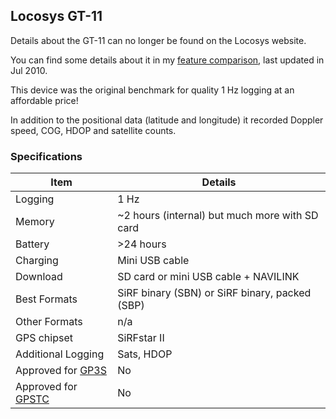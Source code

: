 ## Locosys GT-11

Details about the GT-11 can no longer be found on the Locosys website.

You can find some details about it in my [feature comparison](../../feature-comparison.pdf), last updated in Jul 2010.

This device was the original benchmark for quality 1 Hz logging at an affordable price!

In addition to the positional data (latitude and longitude) it recorded Doppler speed, COG, HDOP and satellite counts.



### Specifications

| Item                                                       | Details                                        |
| ---------------------------------------------------------- | ---------------------------------------------- |
| Logging                                                    | 1 Hz                                           |
| Memory                                                     | ~2 hours (internal) but much more with SD card |
| Battery                                                    | >24 hours                                      |
| Charging                                                   | Mini USB cable                                 |
| Download                                                   | SD card or mini USB cable + NAVILINK           |
| Best Formats                                               | SiRF binary (SBN) or SiRF binary, packed (SBP) |
| Other Formats                                              | n/a                                            |
| GPS chipset                                                | SiRFstar II                                    |
| Additional Logging                                         | Sats, HDOP                                     |
| Approved for [GP3S](https://www.gps-speedsurfing.com/)     | No                                             |
| Approved for [GPSTC](https://www.gpsteamchallenge.com.au/) | No                                             |

